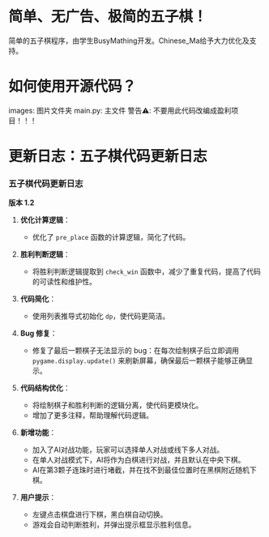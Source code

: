 # 简单、无广告、极简的五子棋！
简单的五子棋程序，由学生BusyMathing开发。Chinese_Ma给予大力优化及支持。
# 如何使用开源代码？
images: 图片文件夹
main.py: 主文件
警告⚠️: 不要用此代码改编成盈利项目！！！


# 更新日志：五子棋代码更新日志

### 五子棋代码更新日志

**版本 1.2**

1. **优化计算逻辑**：
   - 优化了 `pre_place` 函数的计算逻辑，简化了代码。

2. **胜利判断逻辑**：
   - 将胜利判断逻辑提取到 `check_win` 函数中，减少了重复代码，提高了代码的可读性和维护性。

3. **代码简化**：
   - 使用列表推导式初始化 `dp`，使代码更简洁。

4. **Bug 修复**：
   - 修复了最后一颗棋子无法显示的 bug：在每次绘制棋子后立即调用 `pygame.display.update()` 来刷新屏幕，确保最后一颗棋子能够正确显示。

5. **代码结构优化**：
   - 将绘制棋子和胜利判断的逻辑分离，使代码更模块化。
   - 增加了更多注释，帮助理解代码逻辑。

6. **新增功能**：
   - 加入了AI对战功能，玩家可以选择单人对战或线下多人对战。
   - 在单人对战模式下，AI将作为白棋进行对战，并且默认在中央下棋。
   - AI在第3颗子连珠时进行堵截，并在找不到最佳位置时在黑棋附近随机下棋。

7. **用户提示**：
   - 左键点击棋盘进行下棋，黑白棋自动切换。
   - 游戏会自动判断胜利，并弹出提示框显示胜利信息。
